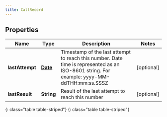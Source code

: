 ```yaml
---
title: CallRecord
---
```


## Properties

| Name | Type | Description | Notes |
| ------------ | ------------- | ------------- | ------------- |
| **lastAttempt** | [**Date**](Date.html) | Timestamp of the last attempt to reach this number. Date time is represented as an ISO-8601 string. For example: yyyy-MM-ddTHH:mm:ss.SSSZ |  [optional] |
| **lastResult** | **String** | Result of the last attempt to reach this number |  [optional] |
{: class="table table-striped"}
{: class="table table-striped"}


